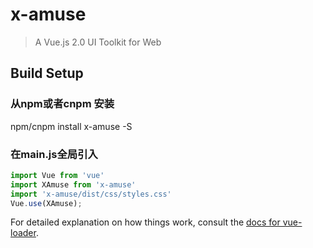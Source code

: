 # x-amuse

> A Vue.js 2.0 UI Toolkit for Web

## Build Setup


### 从npm或者cnpm 安装
npm/cnpm install x-amuse -S

### 在main.js全局引入

```js
import Vue from 'vue'
import XAmuse from 'x-amuse'
import 'x-amuse/dist/css/styles.css'
Vue.use(XAmuse);
```




For detailed explanation on how things work, consult the [docs for vue-loader](http://vuejs.github.io/vue-loader).
